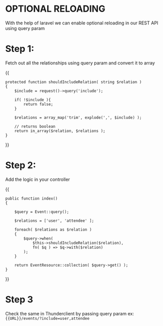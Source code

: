 #                             OPTIONAL RELOADING

With the help of laravel we can enable optional reloading in our REST API using query param

# Step 1: 
Fetch out all the relationships using query param and convert it to array

{{

    protected function shouldIncludeRelation( string $relation )
    {
        $include = request()->query('include');

        if( !$include ){
            return false;
        }

        $relations = array_map('trim', explode(',', $include) );

        // returns boolean
        return in_array($relation, $relations );
    }

}}


# Step 2:
Add the logic in your controller 

{{

    public function index()
    {

        $query = Event::query();

        $relations = ['user', 'attendee' ];

        foreach( $relations as $relation )
        {
            $query->when(
                $this->shouldIncludeRelation($relation),
                fn( $q ) => $q->with($relation)
            );
        }

        return EventResource::collection( $query->get() );
    }

}}

# Step 3
Check the same in Thunderclient by passing query param ex: `{{URL}}/events/?include=user,attendee`


